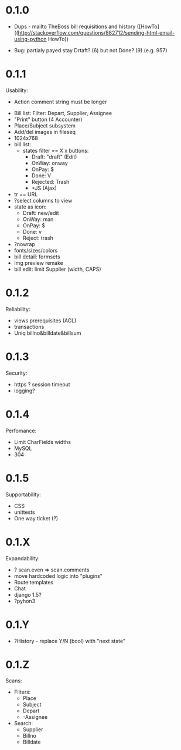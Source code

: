 # 0.1.0
* Dups - mailto TheBoss bill requisitions and history ([HowTo]((http://stackoverflow.com/questions/882712/sending-html-email-using-python HowTo))
- Bug: partialy payed stay Drtaft? (6) but not Done? (9) (e.g. 957)

# 0.1.1

Usability:

+ Action comment string must be longer
* Bill list: Filter: Depart, Supplier, Assignee
* "Print" button (4 Accounter)
* Place/Subject subsystem
* Add/del images in fileseq
* 1024x768
* bill list:
  * states filter == X x buttons:
    * Draft: "draft" (Edit)
    * OnWay: onway
    * OnPay: $
    * Done: V
    * Rejected: Trash
    * +JS (Ajax)
 * tr == URL
 * ?select columns to view
 * state as icon:
	* Draft: new/edit
	* OnWay: man
	* OnPay: $
	* Done: v
	* Reject: trash
 * ?nowrap
* fonts/sizes/colors
* bill detail: formsets
* Img preview remake
* bill edit: limit Supplier (width, CAPS)

# 0.1.2

Reliability:

* views prerequisites (ACL)
* transactions
* Uniq billno&billdate&billsum

# 0.1.3

Security:

* https
? session timeout
* logging?

# 0.1.4

Perfomance:

* Limit CharFields widths
* MySQL
* 304

# 0.1.5

Supportability:

* CSS
* unittests
* One way ticket (?)

# 0.1.X

Expandability:

* ? scan.even => scan.comments
* move hardcoded logic into "plugins"
* Route templates
* Chat
* django 1.5?
* ?pyhon3

# 0.1.Y

* ?History - replace Y/N (bool) with "next state"

# 0.1.Z

Scans:

* Filters:
	* Place
	* Subject
	* Depart
	* -Assignee
* Search:
	* Supplier
	* Billno
	* Billdate
